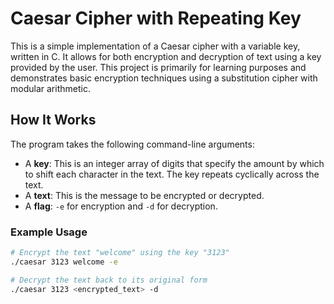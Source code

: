 # Caesar Cipher with Repeating Key

This is a simple implementation of a Caesar cipher with a variable key, written in C. It allows for both encryption and decryption of text using a key provided by the user. This project is primarily for learning purposes and demonstrates basic encryption techniques using a substitution cipher with modular arithmetic.

## How It Works

The program takes the following command-line arguments:

- A **key**: This is an integer array of digits that specify the amount by which to shift each character in the text. The key repeats cyclically across the text.
- A **text**: This is the message to be encrypted or decrypted.
- A **flag**: `-e` for encryption and `-d` for decryption.

### Example Usage

```sh
# Encrypt the text "welcome" using the key "3123"
./caesar 3123 welcome -e

# Decrypt the text back to its original form
./caesar 3123 <encrypted_text> -d

